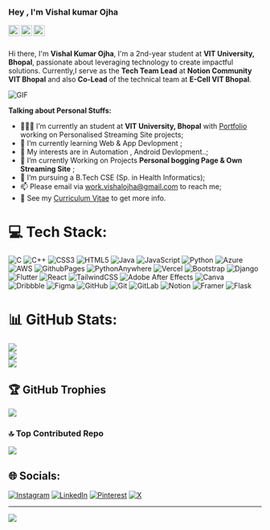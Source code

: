 ### Hey , I'm Vishal kumar Ojha 

<a href="https://www.linkedin.com/in/vishalkumarojha/">
  <img align="left" alt="Vishal's LinkdeIn" width="22px" src="https://cdn.jsdelivr.net/npm/simple-icons@v3/icons/linkedin.svg" />
</a>
<a href="https://www.github.com/vishalkumarojha">
  <img align="left" alt="Kaggle" width="22px" src="https://cdn.jsdelivr.net/npm/simple-icons@3.1.0/icons/github.svg" />
</a>
<a href="https://www.instagram.com/vishalojha628/">
  <img align="left" alt="Vishal's Instagram" width="22px" src="https://cdn.jsdelivr.net/npm/simple-icons@v3/icons/instagram.svg" />
</a>

<br />
<br />

Hi there, I'm **Vishal Kumar Ojha**, I'm a 2nd-year student at **VIT University, Bhopal**, passionate about leveraging technology to create impactful solutions.  Currently,I serve as the **Tech Team Lead** at **Notion Community VIT Bhopal** and also **Co-Lead** of the technical team at **E-Cell VIT Bhopal**. 

  <img align="centre" alt="GIF" src="https://media.licdn.com/dms/image/v2/D4D16AQFz2z5UihAeJA/profile-displaybackgroundimage-shrink_350_1400/profile-displaybackgroundimage-shrink_350_1400/0/1726810642311?e=1732147200&v=beta&t=h1DZz43Fw_pVG98YzO-EKApdUH5z0k_Gxb7AwUZuZws" />

**Talking about Personal Stuffs:**

- 👨🏽‍💻 I’m currently an student at **VIT University, Bhopal** with [Portfolio]((https://vishalkumarojha.github.io/portfolio-VishalOjha/)) working on Personalised Streaming Site projects;
- 🌱 I’m currently learning Web & App Devlopment ; 
- 🤔 My interests are in Automation , Android Devlopment..;
- 🌱 I’m currently Working on Projects **Personal bogging Page & Own Streaming Site** ; 
- 💼 I’m pursuing a B.Tech CSE (Sp. in Health Informatics);
- 📫 Please email via work.vishalojha@gmail.com to reach me;
- 📝 See my [Curriculum Vitae]((https://github.com/vishalkumarojha/Portfolio--VishalOjha/blob/main/cv.pdf)) to get more info.



# 💻 Tech Stack:
![C](https://img.shields.io/badge/c-%2300599C.svg?style=for-the-badge&logo=c&logoColor=white) ![C++](https://img.shields.io/badge/c++-%2300599C.svg?style=for-the-badge&logo=c%2B%2B&logoColor=white) ![CSS3](https://img.shields.io/badge/css3-%231572B6.svg?style=for-the-badge&logo=css3&logoColor=white) ![HTML5](https://img.shields.io/badge/html5-%23E34F26.svg?style=for-the-badge&logo=html5&logoColor=white) ![Java](https://img.shields.io/badge/java-%23ED8B00.svg?style=for-the-badge&logo=openjdk&logoColor=white) ![JavaScript](https://img.shields.io/badge/javascript-%23323330.svg?style=for-the-badge&logo=javascript&logoColor=%23F7DF1E) ![Python](https://img.shields.io/badge/python-3670A0?style=for-the-badge&logo=python&logoColor=ffdd54) ![Azure](https://img.shields.io/badge/azure-%230072C6.svg?style=for-the-badge&logo=microsoftazure&logoColor=white) ![AWS](https://img.shields.io/badge/AWS-%23FF9900.svg?style=for-the-badge&logo=amazon-aws&logoColor=white) ![GithubPages](https://img.shields.io/badge/github%20pages-121013?style=for-the-badge&logo=github&logoColor=white) ![PythonAnywhere](https://img.shields.io/badge/pythonanywhere-%232F9FD7.svg?style=for-the-badge&logo=pythonanywhere&logoColor=151515) ![Vercel](https://img.shields.io/badge/vercel-%23000000.svg?style=for-the-badge&logo=vercel&logoColor=white) ![Bootstrap](https://img.shields.io/badge/bootstrap-%238511FA.svg?style=for-the-badge&logo=bootstrap&logoColor=white) ![Django](https://img.shields.io/badge/django-%23092E20.svg?style=for-the-badge&logo=django&logoColor=white) ![Flutter](https://img.shields.io/badge/Flutter-%2302569B.svg?style=for-the-badge&logo=Flutter&logoColor=white) ![React](https://img.shields.io/badge/react-%2320232a.svg?style=for-the-badge&logo=react&logoColor=%2361DAFB) ![TailwindCSS](https://img.shields.io/badge/tailwindcss-%2338B2AC.svg?style=for-the-badge&logo=tailwind-css&logoColor=white) ![Adobe After Effects](https://img.shields.io/badge/Adobe%20After%20Effects-9999FF.svg?style=for-the-badge&logo=Adobe%20After%20Effects&logoColor=white) ![Canva](https://img.shields.io/badge/Canva-%2300C4CC.svg?style=for-the-badge&logo=Canva&logoColor=white) ![Dribbble](https://img.shields.io/badge/Dribbble-EA4C89?style=for-the-badge&logo=dribbble&logoColor=white) ![Figma](https://img.shields.io/badge/figma-%23F24E1E.svg?style=for-the-badge&logo=figma&logoColor=white) ![GitHub](https://img.shields.io/badge/github-%23121011.svg?style=for-the-badge&logo=github&logoColor=white) ![Git](https://img.shields.io/badge/git-%23F05033.svg?style=for-the-badge&logo=git&logoColor=white) ![GitLab](https://img.shields.io/badge/gitlab-%23181717.svg?style=for-the-badge&logo=gitlab&logoColor=white) ![Notion](https://img.shields.io/badge/Notion-%23000000.svg?style=for-the-badge&logo=notion&logoColor=white) ![Framer](https://img.shields.io/badge/Framer-black?style=for-the-badge&logo=framer&logoColor=blue) ![Flask](https://img.shields.io/badge/flask-%23000.svg?style=for-the-badge&logo=flask&logoColor=white)
# 📊 GitHub Stats:
![](https://github-readme-stats.vercel.app/api?username=Vishalkumarojha&theme=dark&hide_border=false&include_all_commits=false&count_private=false)<br/>
![](https://github-readme-streak-stats.herokuapp.com/?user=Vishalkumarojha&theme=dark&hide_border=false)<br/>
![](https://github-readme-stats.vercel.app/api/top-langs/?username=Vishalkumarojha&theme=dark&hide_border=false&include_all_commits=false&count_private=false&layout=compact)

## 🏆 GitHub Trophies
![](https://github-profile-trophy.vercel.app/?username=Vishalkumarojha&theme=radical&no-frame=false&no-bg=true&margin-w=4)

### 🔝 Top Contributed Repo
![](https://github-contributor-stats.vercel.app/api?username=Vishalkumarojha&limit=5&theme=dark&combine_all_yearly_contributions=true)

## 🌐 Socials:
[![Instagram](https://img.shields.io/badge/Instagram-%23E4405F.svg?logo=Instagram&logoColor=white)](https://instagram.com/Vishalojha628) [![LinkedIn](https://img.shields.io/badge/LinkedIn-%230077B5.svg?logo=linkedin&logoColor=white)](https://linkedin.com/in/Vishalkumarojha) [![Pinterest](https://img.shields.io/badge/Pinterest-%23E60023.svg?logo=Pinterest&logoColor=white)](https://pinterest.com/Vishalojha628) [![X](https://img.shields.io/badge/X-black.svg?logo=X&logoColor=white)](https://x.com/Arno_dorien628 ) 

---
[![](https://visitcount.itsvg.in/api?id=Vishalkumarojha&icon=0&color=0)](https://visitcount.itsvg.in)

<!-- Proudly created with GPRM ( https://gprm.itsvg.in ) -->
